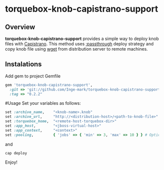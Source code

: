 # torquebox-knob-capistrano-support

## Overview
**torquebox-knob-capistrano-support** provides a simple way to deploy knob files with
[Capistrano](https://github.com/capistrano/capistrano). This method uses
[:passthrough](https://github.com/sorccu/capistrano-deploy-scm-passthrough) deploy strategy and copy
knob file using [wget](http://www.gnu.org/software/wget/) from distribution server to remote machines.

## Instalations
Add gem to project Gemfile

```ruby
gem 'torquebox-knob-capistrano-support',
  :git => 'git://github.com/Inge-mark/torquebox-knob-capistrano-support.git',
  :tag => "0.2.2"
```

#Usage
Set your variables as follows:
```ruby
set :archive_name,    "<knob-name>.knob"
set :archive_url,     "http://<distribution-host>/<path-to-knob-file>"
set :torquebox_home,  "<remote-host-torquebox-dir>"
set :app_host,        "<jboss-virtual-host>"
set :app_context,     "<context>"
set :pooling,         { 'jobs' => { 'min' => 3, 'max' => 10 } } # Optional
```
and

```shell
cap deploy
```
Enjoy!
